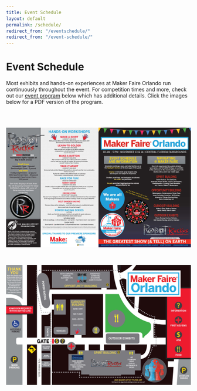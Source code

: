 ```yaml
---
title: Event Schedule
layout: default
permalink: /schedule/
redirect_from: "/eventschedule/"
redirect_from: "/event-schedule/"
---
```


# Event Schedule

Most exhibits and hands-on experiences at Maker Faire Orlando run continuously throughout the event. For competition times and more, check out our [event program](/program) below which has additional details. Click the images below for a PDF version of the program.


<br><br>

<a href="/assets/images/program/MFO_2021_Program_v3.pdf"><img src="/assets/images/program/MFO_2021_Program_Page_1-web.jpg" alt="Maker Faire Orlando 2021 event program page 1" width="800" /></a>

<br>

<a href="/assets/images/program/MFO_2021_Program_v3.pdf"><img src="/assets/images/program/MFO_2021_Program_Page_2-web.jpg" alt="Maker Faire Orlando 2021 event program page 2" width="800" /></a>
